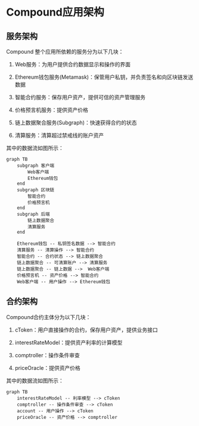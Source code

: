 # Compound应用架构

## 服务架构

Compound 整个应用所依赖的服务分为以下几块：

1. Web服务：为用户提供合约数据显示和操作的界面

2. Ethereum钱包服务(Metamask)：保管用户私钥，并负责签名和向区块链发送数据

3. 智能合约服务：保存用户资产，提供可信的资产管理服务

4. 价格预言机服务：提供资产价格

5. 链上数据聚合服务(Subgraph)：快速获得合约的状态

6. 清算服务：清算超过禁戒线的账户资产

其中的数据流如图所示：

```mermaid
graph TB
    subgraph 客户端
        Web客户端 
        Ethereum钱包
    end
    subgraph 区块链
        智能合约
        价格预言机
    end
    subgraph 后端
        链上数据聚合
        清算服务
    end

    Ethereum钱包 -- 私钥签名数据 --> 智能合约 
    清算服务 -- 清算操作 --> 智能合约
    智能合约 -- 合约状态 --> 链上数据聚合
    链上数据聚合 -- 可清算账户 --> 清算服务
    链上数据聚合 -- 链上数据 -->  Web客户端
    价格预言机 -- 资产价格 --> 智能合约
    Web客户端 -- 用户操作 --> Ethereum钱包
```

## 合约架构

Compound合约主体分为以下几块：

1. cToken：用户直接操作的合约，保存用户资产，提供业务接口

2. interestRateModel：提供资产利率的计算模型

3. comptroller：操作条件审查

4. priceOracle：提供资产价格

其中的数据流如图所示：

```mermaid
graph TB
    interestRateModel -- 利率模型 --> cToken
    comptroller -- 操作条件审查 --> cToken 
    account -- 用户操作 --> cToken 
    priceOracle -- 资产价格 --> comptroller
```